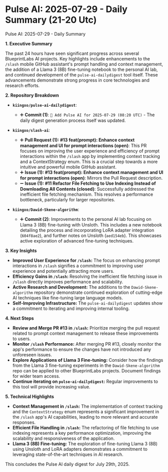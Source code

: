 # Pulse AI: 2025-07-29 - Daily Summary (21-20 Utc)

Pulse AI: 2025-07-29 - Daily Summary

**1. Executive Summary**

The past 24 hours have seen significant progress across several BlueprintLabs AI projects.  Key highlights include enhancements to the `/slash` mobile GitHub assistant's prompt handling and context management,  the addition of a Llama 3 (8B) fine-tuning notebook to the personal AI lab, and continued development of the `pulse-ai-dailydigest` tool itself.  These advancements demonstrate strong progress in core technologies and research efforts.


**2. Repository Breakdown**

* **`kiingxo/pulse-ai-dailydigest`**:
    * ➕ **Commit (1)**:  `🤖 Add Pulse AI for 2025-07-29 (08:20 UTC)` -  The daily digest generation process itself was updated.

* **`kiingxo/slash-ai`**:
    * ➕ **Pull Request (1): #13 feat(prompt): Enhance context management and UI for prompt interactions (open)**: This PR focuses on improving the user experience and efficiency of prompt interactions within the `/slash` app by implementing context tracking and a ContextStrategy enum.  This is a crucial step towards a more intuitive and powerful mobile GitHub assistant.
    * ➕ **Issue (1): #13 feat(prompt): Enhance context management and UI for prompt interactions (open)**: Mirrors the Pull Request description.
    * ➖ **Issue (1): #11 Refactor File Fetching to Use Indexing Instead of Downloading All Contents (closed)**:  Successfully addressed the inefficient file fetching mechanism. This resolves a performance bottleneck, particularly for larger repositories.

* **`kiingxo/Dawid-Skene-algorithm`**:
    * ➕ **Commit (2)**:  Improvements to the personal AI lab focusing on Llama 3 (8B) fine-tuning with Unsloth.  This includes a new notebook detailing the process and incorporating LoRA adapter integration (`604f8ae2`), and further notes on Unsloth (`aed154eb`). This showcases active exploration of advanced fine-tuning techniques.


**3. Key Insights**

* **Improved User Experience for `/slash`:** The focus on enhancing prompt interactions in `/slash` signifies a commitment to improving user experience and potentially attracting more users.
* **Efficiency Gains in `/slash`:** Resolving the inefficient file fetching issue in `/slash` directly improves performance and scalability.
* **Active Research and Development:** The additions to the `Dawid-Skene-algorithm` repository demonstrate continued exploration of cutting-edge AI techniques like fine-tuning large language models.
* **Self-Improving Infrastructure:** The `pulse-ai-dailydigest` updates show a commitment to iterating and improving internal tooling.

**4. Next Steps**

* **Review and Merge PR #13 in `/slash`:** Prioritize merging the pull request related to prompt context management to release these improvements to users.
* **Monitor `/slash` Performance:** After merging PR #13, closely monitor the app's performance to ensure the changes have not introduced any unforeseen issues.
* **Explore Applications of Llama 3 Fine-tuning:** Consider how the findings from the Llama 3 fine-tuning experiments in the `Dawid-Skene-algorithm` repo can be applied to other BlueprintLabs projects.  Document findings for wider team access.
* **Continue iterating on `pulse-ai-dailydigest`:**  Regular improvements to this tool will provide increasing value.

**5. Technical Highlights**

* **Context Management in `/slash`:** The implementation of context tracking and the `ContextStrategy` enum represents a significant improvement in the `/slash` app's AI capabilities, leading to more relevant and accurate responses.
* **Efficient File Handling in `/slash`:** The refactoring of file fetching to use indexing represents a key performance optimization, improving the scalability and responsiveness of the application.
* **Llama 3 (8B) Fine-tuning:** The exploration of fine-tuning Llama 3 (8B) using Unsloth and LoRA adapters demonstrates a commitment to leveraging state-of-the-art techniques in AI research.


This concludes the Pulse AI daily digest for July 29th, 2025.
